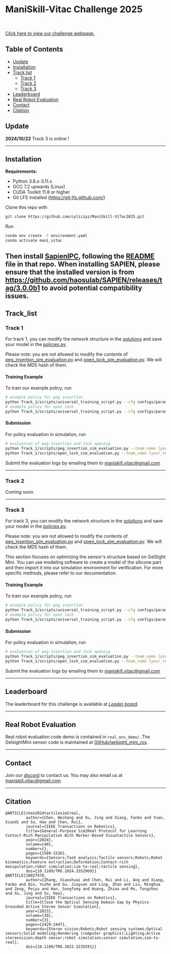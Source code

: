 
# ManiSkill-Vitac Challenge 2025
<br>

[Click here to view our challenge webpage.](https://ai-workshops.github.io/maniskill-vitac-challenge-2025/)

## **Table of Contents**

- [Update](#update)
- [Installation](#installation)
- [Track list](#Track_list)
  - [Track 1](#Track-1)
  - [Track 2](#Track-2)
  - [Track 3](#Track-3)
- [Leaderboard](#leaderboard)
- [Real Robot Evaluation](#real-robot-evaluation)
- [Contact](#contact)
- [Citation](#citation)

## Update
**2024/10/22** Track 3 is online !

---
## Installation

**Requirements:**

- Python 3.8.x-3.11.x
- GCC 7.2 upwards (Linux)
- CUDA Toolkit 11.8 or higher
- Git LFS installed (https://git-lfs.github.com/)


Clone this repo with

```bash
git clone https://github.com/cyliizyz/ManiSkill-ViTac2025.git
```

Run

```bash
conda env create -f environment.yaml
conda activate mani_vitac
```

Then install [SapienIPC](https://github.com/Rabbit-Hu/sapienipc-exp), following the [README](https://github.com/Rabbit-Hu/sapienipc-exp/blob/main/README.md) file in that repo.
When installing SAPIEN, please ensure that the installed version is from https://github.com/haosulab/SAPIEN/releases/tag/3.0.0b1 to avoid potential compatibility issues.
---
## Track_list

### Track 1

For track 1, you can modify the network structure in the [solutions](Track_1%2Fsolutions) and save your model in the [policies.py](Track_1%2Fsolutions%2Fpolicies.py). 

Please note: you are not allowed to modify the contents of [peg_insertion_sim_evaluation.py](Track_1%2Fscripts%2Fpeg_insertion_sim_evaluation.py)
and [open_lock_sim_evaluation.py](Track_1%2Fscripts%2Fopen_lock_sim_evaluation.py). We will check the MD5 hash of them.



#### Training Example

To train our example policy, run

```bash
# example policy for peg insertion
python Track_1/scripts/universal_training_script.py --cfg configs/parameters/peg_insertion.yaml
# example policy for open lock
python Track_1/scripts/universal_training_script.py --cfg configs/parameters/long_open_lock.yaml
```
#### Submission 
For policy evaluation in simulation, run

```bash
# evaluation of peg insertion and lock opening
python Track_1/scripts/peg_insertion_sim_evaluation.py --team_name [your_teamname] --model_name [your_model_name] --policy_file_path [your_best_model_path]
python Track_1/scripts/open_lock_sim_evaluation.py --team_name [your_teamname] --model_name [your_model_name] --policy_file_path [your_best_model_path]
```
Submit the evaluation logs by emailing them to [maniskill.vitac@gmail.com](maniskill.vitac@gmail.com)


---

### Track 2
Coming soon.

---

### Track 3

For track 3, you can modify the network structure in the [solutions](Track_1%2Fsolutions) and save your model in the [policies.py](Track_1%2Fsolutions%2Fpolicies.py). 

Please note: you are not allowed to modify the contents of [peg_insertion_sim_evaluation.py](Track_1%2Fscripts%2Fpeg_insertion_sim_evaluation.py)
and [open_lock_sim_evaluation.py](Track_1%2Fscripts%2Fopen_lock_sim_evaluation.py). We will check the MD5 hash of them.

This section focuses on optimizing the sensor's structure based on GelSight Mini. You can use modeling software to create a model of the silicone part and then import it into our simulation environment for verification.
For more specific methods, please refer to our documentation.

#### Training Example

To train our example policy, run

```bash
# example policy for peg insertion
python Track_1/scripts/universal_training_script.py --cfg configs/parameters/peg_insertion.yaml
# example policy for open lock
python Track_1/scripts/universal_training_script.py --cfg configs/parameters/long_open_lock.yaml
```

#### Submission 
For policy evaluation in simulation, run

```bash
# evaluation of peg insertion and lock opening
python Track_1/scripts/peg_insertion_sim_evaluation.py --team_name [your_teamname] --model_name [your_model_name] --policy_file_path [your_best_model_path]
python Track_1/scripts/open_lock_sim_evaluation.py --team_name [your_teamname] --model_name [your_model_name] --policy_file_path [your_best_model_path]
```
Submit the evaluation logs by emailing them to [maniskill.vitac@gmail.com](maniskill.vitac@gmail.com)



---
## Leaderboard

The leaderboard for this challenge is available at [*_Leader board_*](https://ai-workshops.github.io/maniskill-vitac-challenge-2025/#leaderboard).

---
## Real Robot Evaluation
Real robot evaluation code demo is contained in `real_env_demo/`. The GelsightMini sensor code is maintained at [GitHub/gelsight_mini_ros](https://github.com/RVSATHU/gelsight_mini_ros/).

---
## Contact

Join our [discord](https://discord.gg/CKucPQxQPr) to contact us. You may also email us at [maniskill.vitac@gmail.com](maniskill.vitac@gmail.com)

---
## Citation

```
@ARTICLE{chen2024tactilesim2real,
         author={Chen, Weihang and Xu, Jing and Xiang, Fanbo and Yuan, Xiaodi and Su, Hao and Chen, Rui},
         journal={IEEE Transactions on Robotics},
         title={General-Purpose Sim2Real Protocol for Learning Contact-Rich Manipulation With Marker-Based Visuotactile Sensors},
         year={2024},
         volume={40},
         number={},
         pages={1509-1526},
         keywords={Sensors;Task analysis;Tactile sensors;Robots;Robot kinematics;Feature extraction;Deformation;Contact-rich manipulation;robot simulation;sim-to-real;tactile sensing},
         doi={10.1109/TRO.2024.3352969}}
@ARTICLE{10027470,
         author={Zhang, Xiaoshuai and Chen, Rui and Li, Ang and Xiang, Fanbo and Qin, Yuzhe and Gu, Jiayuan and Ling, Zhan and Liu, Minghua and Zeng, Peiyu and Han, Songfang and Huang, Zhiao and Mu, Tongzhou and Xu, Jing and Su, Hao},
         journal={IEEE Transactions on Robotics}, 
         title={Close the Optical Sensing Domain Gap by Physics-Grounded Active Stereo Sensor Simulation}, 
         year={2023},
         volume={39},
         number={3},
         pages={2429-2447},
         keywords={Stereo vision;Robots;Robot sensing systems;Optical sensors;Solid modeling;Rendering (computer graphics);Lighting;Active stereovision;depth sensor;robot simulation;sensor simulation;sim-to-real},
         doi={10.1109/TRO.2023.3235591}}
```

